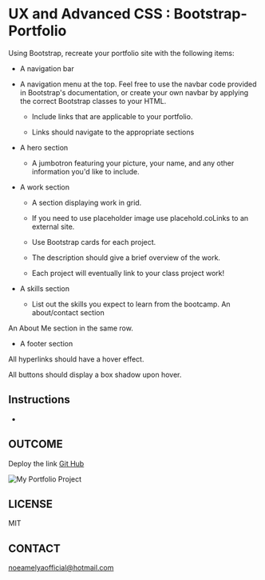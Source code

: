 # UX and Advanced CSS : Bootstrap-Portfolio

Using Bootstrap, recreate your portfolio site with the following items:
* A navigation bar

* A navigation menu at the top. Feel free to use the navbar code provided in Bootstrap's documentation, or create your own navbar by applying the correct Bootstrap classes to your HTML.

    - Include links that are applicable to your portfolio.

    - Links should navigate to the appropriate sections

* A hero section

    - A jumbotron featuring your picture, your name, and any other information you'd like to include.

* A work section

    - A section displaying work in grid.

    - If you need to use placeholder image use placehold.coLinks to an external site.

    - Use Bootstrap cards for each project.

    - The description should give a brief overview of the work.

    - Each project will eventually link to your class project work!

* A skills section

    - List out the skills you expect to learn from the bootcamp.
An about/contact section

An About Me section in the same row.
* A footer section

All hyperlinks should have a hover effect.

All buttons should display a box shadow upon hover.

##

##

## Instructions

* 

## OUTCOME

Deploy the link [Git Hub](https://github.com/noeamelya/Bootstrap-Portfolio)

![My Portfolio Project]()

## LICENSE

MIT

## CONTACT

noeamelyaofficial@hotmail.com

